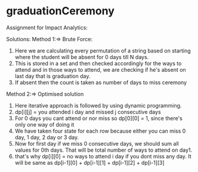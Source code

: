 # graduationCeremony
Assignment for Impact Analytics:

Solutions: 
Method 1:=> Brute Force:

1) Here we are calculating every permutation of a string based on 
starting where the student will be absent for 0 days till N days.
2) This is stored in a set and then checked accordingly for the ways to attend and in those ways to attend, we are checking if he's absent on last day that is graduation day.
3) If absent then the count is taken as number of days to miss ceremony

Method 2:=> Optimised solution

1) Here iterative approach is followed by using dynamic programming.
2) dp[i][j] = you attended i day and missed j consecutive days
3) For 0 days you cant attend or nor miss so dp[0][0] = 1, since there's only one way of doing it
4) We have taken four state for each row because either you can miss 0 day, 1 day,  2 day or 3 day.
5) Now for first day if we miss  0 consecutive days, 
we should sum all values for 0th days. 
That will be total number of ways to attend on day1.
6) that's why dp[i][0] = no ways to attend i day if you dont miss any day. It will be same as dp[i-1][0] + dp[i-1][1] + dp[i-1][2] + dp[i-1][3]